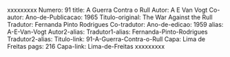 xxxxxxxxx
Numero: 91
title: A Guerra Contra o Rull
Autor: A E Van Vogt
Co-autor: 
Ano-de-Publicacao: 1965
Titulo-original: The War Against the Rull
Tradutor: Fernanda Pinto Rodrigues
Co-tradutor: 
Ano-de-edicao: 1959
alias: A-E-Van-Vogt
Autor2-alias: 
Tradutor1-alias: Fernanda-Pinto-Rodrigues
Tradutor2-alias: 
Titulo-link: 91-A-Guerra-Contra-o-Rull
Capa: Lima de Freitas
pags: 216
Capa-link: Lima-de-Freitas
xxxxxxxxx